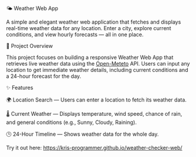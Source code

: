 🌤️ Weather Web App

A simple and elegant weather web application that fetches and displays real-time weather data for any location.
Enter a city, explore current conditions, and view hourly forecasts — all in one place.

🚀 Project Overview

This project focuses on building a responsive Weather Web App that retrieves live weather data using the [Open-Meteto](https://open-meteo.com/) API. 
Users can input any location to get immediate weather details, including current conditions and a 24-hour forecast for the day.

✨ Features

🌍 Location Search — Users can enter a location to fetch its weather data.

🌡 Current Weather — Displays temperature, wind speed, chance of rain, and general conditions (e.g., Sunny, Cloudy, Raining).

🕒 24-Hour Timeline — Shows weather data for the whole day.

Try it out here: https://kris-programmer.github.io/weather-checker-web/
